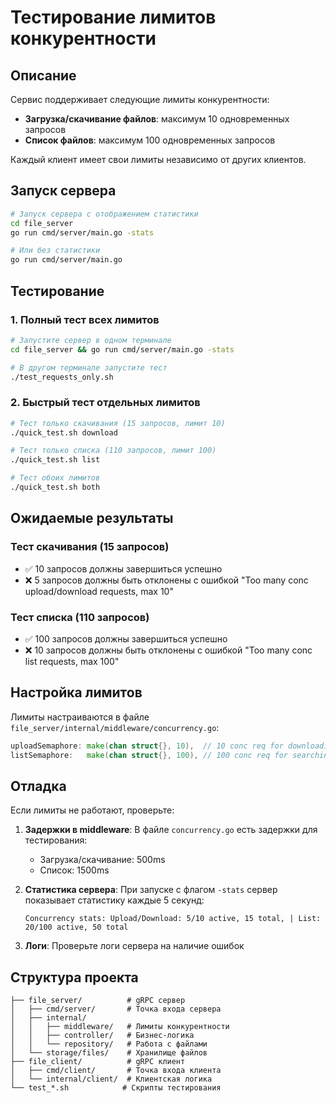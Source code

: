 # Тестирование лимитов конкурентности

## Описание

Сервис поддерживает следующие лимиты конкурентности:
- **Загрузка/скачивание файлов**: максимум 10 одновременных запросов
- **Список файлов**: максимум 100 одновременных запросов

Каждый клиент имеет свои лимиты независимо от других клиентов.

## Запуск сервера

```bash
# Запуск сервера с отображением статистики
cd file_server
go run cmd/server/main.go -stats

# Или без статистики
go run cmd/server/main.go
```

## Тестирование

### 1. Полный тест всех лимитов

```bash
# Запустите сервер в одном терминале
cd file_server && go run cmd/server/main.go -stats

# В другом терминале запустите тест
./test_requests_only.sh
```

### 2. Быстрый тест отдельных лимитов

```bash
# Тест только скачивания (15 запросов, лимит 10)
./quick_test.sh download

# Тест только списка (110 запросов, лимит 100)
./quick_test.sh list

# Тест обоих лимитов
./quick_test.sh both
```

## Ожидаемые результаты

### Тест скачивания (15 запросов)
- ✅ 10 запросов должны завершиться успешно
- ❌ 5 запросов должны быть отклонены с ошибкой "Too many conc upload/download requests, max 10"

### Тест списка (110 запросов)
- ✅ 100 запросов должны завершиться успешно
- ❌ 10 запросов должны быть отклонены с ошибкой "Too many conc list requests, max 100"

## Настройка лимитов

Лимиты настраиваются в файле `file_server/internal/middleware/concurrency.go`:

```go
uploadSemaphore: make(chan struct{}, 10),  // 10 conc req for downloading/uploading files
listSemaphore:   make(chan struct{}, 100), // 100 conc req for searching listfiles
```

## Отладка

Если лимиты не работают, проверьте:

1. **Задержки в middleware**: В файле `concurrency.go` есть задержки для тестирования:
   - Загрузка/скачивание: 500ms
   - Список: 1500ms

2. **Статистика сервера**: При запуске с флагом `-stats` сервер показывает статистику каждые 5 секунд:
   ```
   Concurrency stats: Upload/Download: 5/10 active, 15 total, | List: 20/100 active, 50 total
   ```

3. **Логи**: Проверьте логи сервера на наличие ошибок

## Структура проекта

```
├── file_server/          # gRPC сервер
│   ├── cmd/server/       # Точка входа сервера
│   ├── internal/
│   │   ├── middleware/   # Лимиты конкурентности
│   │   ├── controller/   # Бизнес-логика
│   │   └── repository/   # Работа с файлами
│   └── storage/files/    # Хранилище файлов
├── file_client/          # gRPC клиент
│   ├── cmd/client/       # Точка входа клиента
│   └── internal/client/  # Клиентская логика
└── test_*.sh            # Скрипты тестирования
```
